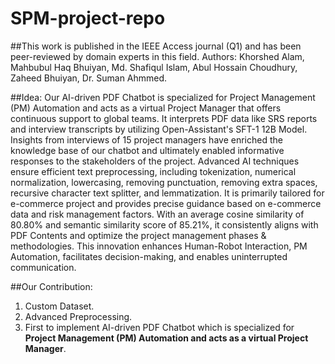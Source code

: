# SPM-project-repo
##This work is published in the IEEE Access journal (Q1) and has been peer-reviewed by domain experts in this field.
Authors: Khorshed Alam, Mahbubul Haq Bhuiyan, Md. Shafiqul Islam, Abul Hossain Choudhury, Zaheed Bhuiyan, Dr. Suman Ahmmed.

##Idea: 
Our AI-driven PDF Chatbot is specialized for Project Management (PM) Automation and acts as a virtual Project Manager that offers continuous support to global teams. It interprets PDF data like SRS reports and interview transcripts by utilizing Open-Assistant's SFT-1 12B Model. Insights from interviews of 15 project managers have enriched the knowledge base of our chatbot and ultimately enabled informative responses to the stakeholders of the project. Advanced AI techniques ensure efficient text preprocessing, including tokenization, numerical normalization, lowercasing, removing punctuation, removing extra spaces, recursive character text splitter, and lemmatization. It is primarily tailored for e-commerce project and provides precise guidance based on e-commerce data and risk management factors. With an average cosine similarity of 80.80\% and semantic similarity score of 85.21\%, it consistently aligns with PDF Contents and optimize the project management phases \& methodologies. This innovation enhances Human-Robot Interaction, PM Automation, facilitates decision-making, and enables uninterrupted communication.

##Our Contribution:

1) Custom Dataset.
2) Advanced Preprocessing.
3) First to implement AI-driven PDF Chatbot which is specialized for **Project Management (PM) Automation and acts as a virtual Project Manager**.

